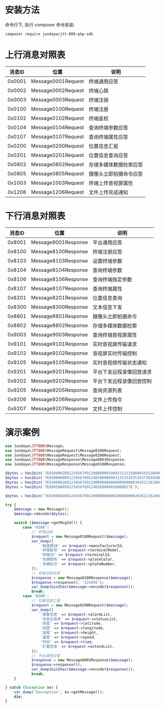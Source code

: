 # 安装方法

命令行下, 执行 composer 命令安装:

```shell
composer require jundayw/jtt-808-php-sdk
```

# 上行消息对照表

| 消息ID   | 位置                 | 说明     |
|--------|--------------------|--------|
| 0x0001 | Message0001Request | 终端通用应答 |
| 0x0002 | Message0002Request | 终端心跳   |
| 0x0003 | Message0003Request | 终端注销   |
| 0x0100 | Message0100Request | 终端注册   |
| 0x0102 | Message0102Request | 终端鉴权   |
| 0x0104 | Message0104Request | 查询终端参数应答   |
| 0x0107 | Message0107Request | 查询终端属性应答   |
| 0x0200 | Message0200Request | 位置信息汇报   |
| 0x0201 | Message0201Request | 位置信息查询应答   |
| 0x0802 | Message0802Request | 存储多媒体数据检索应答   |
| 0x0805 | Message0805Request | 摄像头立即拍摄命令应答   |
| 0x1003 | Message1003Request | 终端上传音视屏属性   |
| 0x1206 | Message1206Request | 文件上传完成通知   |

# 下行消息对照表

| 消息ID   | 位置                  | 说明     |
|--------|---------------------|--------|
| 0x8001 | Message8001Response | 平台通用应答   |
| 0x8100 | Message8100Response | 终端注册应答   |
| 0x8103 | Message8103Response | 设置终端参数   |
| 0x8104 | Message8104Response | 查询终端参数   |
| 0x8106 | Message8106Response | 查询终端指定参数   |
| 0x8107 | Message8107Response | 查询终端属性   |
| 0x8201 | Message8201Response | 位置信息查询   |
| 0x8300 | Message8300Response | 文本信息下发   |
| 0x8801 | Message8801Response | 摄像头立即拍摄命令   |
| 0x8802 | Message8802Response | 存储多媒体数据检索   |
| 0x9003 | Message9003Response | 查询终端音视屏属性   |
| 0x9101 | Message9101Response | 实时音视屏传输请求   |
| 0x9102 | Message9102Response | 音视屏实时传输控制   |
| 0x9105 | Message9105Response | 实时音视频传输状态通知   |
| 0x9201 | Message9201Response | 平台下发远程录像回放请求   |
| 0x9202 | Message9202Response | 平台下发远程录像回放控制   |
| 0x9205 | Message9205Response | 查询资源列表   |
| 0x9206 | Message9206Response | 文件上传指令   |
| 0x9207 | Message9207Response | 文件上传控制   |

# 演示案例

```php
use Jundayw\JTT808\Message;
use Jundayw\JTT808\MessageRequest\Message0100Request;
use Jundayw\JTT808\MessageRequest\Message0200Request;
use Jundayw\JTT808\MessageResponse\Message8001Response;
use Jundayw\JTT808\MessageResponse\Message8100Response;

$bytes = hex2bin('7E0100002D01234567891200B800010002313233000034353600000000000000000000000000000000003132333435000002B2E2413132333435187E');
$bytes = hex2bin('7E8100000D0123456789124B3000B80031323334353637383930D57E');
$bytes = hex2bin('7E0200002601234567891200B900000000000000030261136106F0124D0058029400002304261530320104000004CE02020000AA7E');
$bytes = hex2bin('7E800100050123456789124B3E00B9020000D17E');

$bytes = hex2bin('7E0200003001234567891200B900000010000000030261136106F0124D0058029400002304261530320104000004ce020200372504000000052a020001967E');

try {
    $message = new Message();
    $message->decode($bytes);

    switch ($message->getMsgId()) {
        case '0100':
            // 终端注册
            $request = new Message0100Request($message);
            var_dump([
                '制造商ID' => $request->manufacturerId,
                '终端型号' => $request->terminalModel,
                '终端ID' => $request->terminalId,
                '车牌颜色' => $request->plateColor,
                '车辆标识' => $request->plateNumber,
            ]);
            // 终端注册应答
            $response = new Message8100Response($message);
            $response->response(0, '123456');
            var_dump(bin2hex($message->encode($response)));
            break;
        case '0200':
            // 位置信息汇报
            $request = new Message0200Request($message);
            var_dump([
                '报警信息' => $request->alarmList,
                '状态位信息' => $request->statusList,
                '纬度' => $request->latitude,
                '经度' => $request->longitude,
                '高程' => $request->height,
                '速度' => $request->speed,
                '时间' => $request->time,
                '扩展信息' => $request->extendList,
            ]);
            // 平台通用应答
            $response = new Message8001Response($message);
            $response->response(0);
            var_dump(bin2hex($message->encode($response)));
            break;
    }

} catch (Exception $e) {
    var_dump('Eexception', $e->getMessage());
    die;
}
```